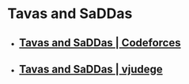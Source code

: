 # Tavas and SaDDas
- ## [Tavas and SaDDas | Codeforces](https://codeforces.com/problemset/problem/535/B)
- ## [Tavas and SaDDas | vjudege](https://vjudge.net/contest/485599#problem/E)